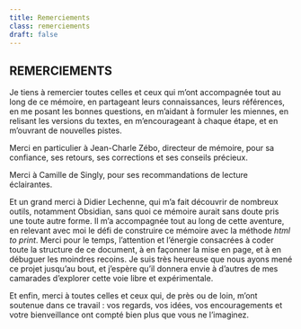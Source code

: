 ```yaml
---
title: Remerciements
class: remerciements
draft: false
---
```



## REMERCIEMENTS

<breakpage />

Je tiens à remercier toutes celles et ceux qui m’ont accompagnée tout au long de ce mémoire, en partageant leurs connaissances, leurs références, en me posant les bonnes questions, en m’aidant à formuler les miennes, en relisant les versions du textes, en m’encourageant à chaque étape, et en m’ouvrant de nouvelles pistes.

Merci en particulier à Jean-Charle Zébo, directeur de mémoire, pour sa confiance, ses retours, ses corrections et ses conseils précieux.

<span style="--ls:18">Merci à Camille de Singly, pour ses recommandations de lecture éclairantes.</span>

Et un grand merci à Didier Lechenne, qui m’a fait découvrir de nombreux outils, notamment Obsidian, sans quoi ce mémoire aurait sans doute pris une toute autre forme. Il m’a accompagnée tout au long de cette aventure, en relevant avec moi le défi de construire ce mémoire avec la méthode _html to print_. Merci pour le temps, l’attention et l’énergie consacrées à coder toute la structure de ce document, à en façonner la mise en page, et à en débuguer les moindres recoins. 
Je suis très heureuse que nous ayons mené ce projet jusqu’au bout, et j’espère qu’il donnera envie à d’autres de mes camarades d’explorer cette voie libre et expérimentale.

Et enfin, merci à toutes celles et ceux qui, de près ou de loin, m’ont soutenue dans ce travail : vos regards, vos idées, vos encouragements et votre bienveillance ont compté bien plus que vous ne l’imaginez.

<breakpage />

